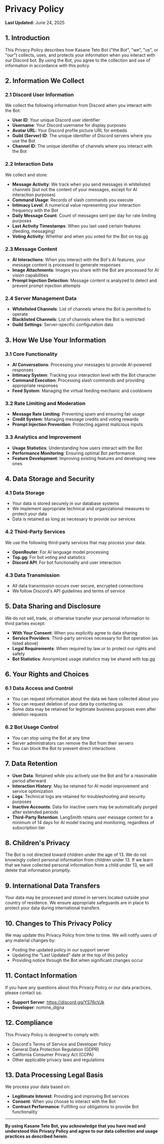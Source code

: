 # Privacy Policy

**Last Updated:** June 24, 2025

## 1. Introduction

This Privacy Policy describes how Kasane Teto Bot ("the Bot", "we", "us", or "our") collects, uses, and protects your information when you interact with our Discord bot. By using the Bot, you agree to the collection and use of information in accordance with this policy.

## 2. Information We Collect

### 2.1 Discord User Information

We collect the following information from Discord when you interact with the Bot:

- **User ID**: Your unique Discord user identifier
- **Username**: Your Discord username for display purposes
- **Avatar URL**: Your Discord profile picture URL for embeds
- **Guild (Server) ID**: The unique identifier of Discord servers where you use the Bot
- **Channel ID**: The unique identifier of channels where you interact with the Bot

### 2.2 Interaction Data

We collect and store:

- **Message Activity**: We track when you send messages in whitelisted channels (but not the content of your messages, except for AI interaction purposes)
- **Command Usage**: Records of slash commands you execute
- **Intimacy Level**: A numerical value representing your interaction frequency with the Bot
- **Daily Message Count**: Count of messages sent per day for rate limiting purposes
- **Last Activity Timestamps**: When you last used certain features (feeding, messaging)
- **Voting Activity**: Whether and when you voted for the Bot on top.gg

### 2.3 Message Content

- **AI Interactions**: When you interact with the Bot's AI features, your message content is processed to generate responses
- **Image Attachments**: Images you share with the Bot are processed for AI vision capabilities
- **Prompt Injection Detection**: Message content is analyzed to detect and prevent prompt injection attempts

### 2.4 Server Management Data

- **Whitelisted Channels**: List of channels where the Bot is permitted to operate
- **Blacklisted Channels**: List of channels where the Bot is restricted
- **Guild Settings**: Server-specific configuration data

## 3. How We Use Your Information

### 3.1 Core Functionality

- **AI Conversations**: Processing your messages to provide AI-powered responses
- **Intimacy System**: Tracking your interaction level with the Bot character
- **Command Execution**: Processing slash commands and providing appropriate responses
- **Feed System**: Managing the virtual feeding mechanic and cooldowns

### 3.2 Rate Limiting and Moderation

- **Message Rate Limiting**: Preventing spam and ensuring fair usage
- **Credit System**: Managing message credits and voting rewards
- **Prompt Injection Prevention**: Protecting against malicious inputs

### 3.3 Analytics and Improvement

- **Usage Statistics**: Understanding how users interact with the Bot
- **Performance Monitoring**: Ensuring optimal Bot performance
- **Feature Development**: Improving existing features and developing new ones

## 4. Data Storage and Security

### 4.1 Data Storage

- Your data is stored securely in our database systems
- We implement appropriate technical and organizational measures to protect your data
- Data is retained as long as necessary to provide our services

### 4.2 Third-Party Services

We use the following third-party services that may process your data:

- **OpenRouter**: For AI language model processing
- **Top.gg**: For bot voting and statistics
- **Discord API**: For bot functionality and user interaction

### 4.3 Data Transmission

- All data transmission occurs over secure, encrypted connections
- We follow Discord's API guidelines and terms of service

## 5. Data Sharing and Disclosure

We do not sell, trade, or otherwise transfer your personal information to third parties except:

- **With Your Consent**: When you explicitly agree to data sharing
- **Service Providers**: Third-party services necessary for Bot operation (as listed above)
- **Legal Requirements**: When required by law or to protect our rights and safety
- **Bot Statistics**: Anonymized usage statistics may be shared with top.gg

## 6. Your Rights and Choices

### 6.1 Data Access and Control

- You can request information about the data we have collected about you
- You can request deletion of your data by contacting us
- Some data may be retained for legitimate business purposes even after deletion requests

### 6.2 Bot Usage Control

- You can stop using the Bot at any time
- Server administrators can remove the Bot from their servers
- You can block the Bot to prevent direct interactions

## 7. Data Retention

- **User Data**: Retained while you actively use the Bot and for a reasonable period afterward
- **Interaction History**: May be retained for AI model improvement and service optimization
- **Logs**: Technical logs are retained for troubleshooting and security purposes
- **Inactive Accounts**: Data for inactive users may be automatically purged after extended periods
- **Third-Party Retention**: LangSmith retains user message content for a minimum of 14 days for AI model tracing and monitoring, regardless of subscription tier

## 8. Children's Privacy

The Bot is not directed toward children under the age of 13. We do not knowingly collect personal information from children under 13. If we learn that we have collected personal information from a child under 13, we will delete that information promptly.

## 9. International Data Transfers

Your data may be processed and stored in servers located outside your country of residence. We ensure appropriate safeguards are in place to protect your data during international transfers.

## 10. Changes to This Privacy Policy

We may update this Privacy Policy from time to time. We will notify users of any material changes by:

- Posting the updated policy in our support server
- Updating the "Last Updated" date at the top of this policy
- Providing notice through the Bot when significant changes occur

## 11. Contact Information

If you have any questions about this Privacy Policy or our data practices, please contact us:

- **Support Server**: <https://discord.gg/YS76cVJk>
- **Developer**: nomine_digna

## 12. Compliance

This Privacy Policy is designed to comply with:

- Discord's Terms of Service and Developer Policy
- General Data Protection Regulation (GDPR)
- California Consumer Privacy Act (CCPA)
- Other applicable privacy laws and regulations

## 13. Data Processing Legal Basis

We process your data based on:

- **Legitimate Interest**: Providing and improving Bot services
- **Consent**: When you choose to interact with the Bot
- **Contract Performance**: Fulfilling our obligations to provide Bot functionality

---

**By using Kasane Teto Bot, you acknowledge that you have read and understood this Privacy Policy and agree to our data collection and usage practices as described herein.**
